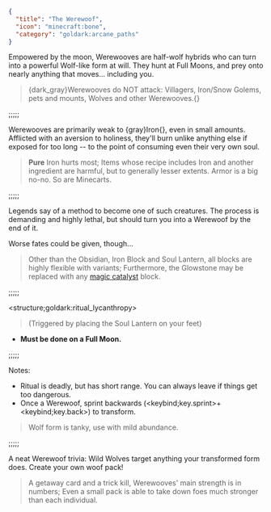 ```json
{
  "title": "The Werewoof",
  "icon": "minecraft:bone",
  "category": "goldark:arcane_paths"
}
```

Empowered by the moon, Werewooves are half-wolf hybrids who can turn into 
a powerful Wolf-like form at will. They hunt at Full Moons, and prey onto 
nearly anything that moves... including you.

> {dark_gray}Werewooves do NOT attack: Villagers, Iron/Snow Golems, pets and mounts, Wolves and other Werewooves.{}

;;;;;

Werewooves are primarily weak to {gray}Iron{}, even in small amounts.
Afflicted with an aversion to holiness, they'll burn unlike anything else
if exposed for too long -- to the point of consuming even their very own soul.

> **Pure** Iron hurts most; Items whose recipe includes Iron and another ingredient
> are harmful, but to generally lesser extents. Armor is a big no-no. So are Minecarts.

;;;;;

Legends say of a method to become one of such creatures.
The process is demanding and highly lethal, but should turn
you into a Werewoof by the end of it.

Worse fates could be given, though...

> Other than the Obsidian, Iron Block and Soul Lantern,
> all blocks are highly flexible with variants;
> Furthermore, the Glowstone may be replaced with any [magic catalyst](^goldark:tools/magic_catalysts) block.

;;;;;

<structure;goldark:ritual_lycanthropy>

> (Triggered by placing the Soul Lantern on your feet)

- **Must be done on a Full Moon.**

;;;;;

Notes:

- Ritual is deadly, but has short range. You can always leave if things get too dangerous.
- Once a Werewoof, sprint backwards (<keybind;key.sprint>+<keybind;key.back>) to transform.

> Wolf form is tanky, use with mild abundance.

;;;;;

A neat Werewoof trivia: Wild Wolves target anything
your transformed form does. Create your own woof pack!

> A getaway card and a trick kill, Werewooves'
> main strength is in numbers; Even a small
> pack is able to take down foes much stronger
> than each individual.